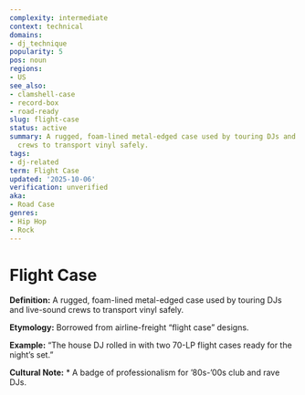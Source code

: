 ```yaml
---
complexity: intermediate
context: technical
domains:
- dj_technique
popularity: 5
pos: noun
regions:
- US
see_also:
- clamshell-case
- record-box
- road-ready
slug: flight-case
status: active
summary: A rugged, foam-lined metal-edged case used by touring DJs and live-sound
  crews to transport vinyl safely.
tags:
- dj-related
term: Flight Case
updated: '2025-10-06'
verification: unverified
aka:
- Road Case
genres:
- Hip Hop
- Rock
---
```


# Flight Case

**Definition:** A rugged, foam-lined metal-edged case used by touring DJs and live-sound crews to transport vinyl safely.

**Etymology:** Borrowed from airline-freight “flight case” designs.

**Example:** “The house DJ rolled in with two 70-LP flight cases ready for the night’s set.”

**Cultural Note:** * A badge of professionalism for ’80s-’00s club and rave DJs.

